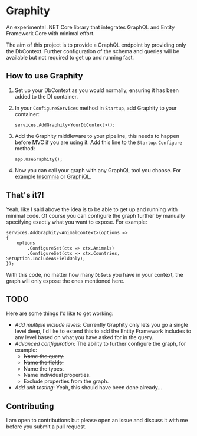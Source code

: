# Graphity
An experimental .NET Core library that integrates GraphQL and Entity Framework Core with minimal effort.

The aim of this project is to provide a GraphQL endpoint by providing only the DbContext. Further configuration of the schema and queries will be available but not required to get up and running fast.

## How to use Graphity

1. Set up your DbContext as you would normally, ensuring it has been added to the DI container.
2. In your `ConfigureServices` method in `Startup`, add Graphity to your container:

       services.AddGraphity<YourDbContext>();

3. Add the Graphity middleware to your pipeline, this needs to happen before MVC if you are using it. Add this line to the `Startup.Configure` method:

       app.UseGraphity();

5. Now you can call your graph with any GraphQL tool you choose. For example [Insomnia](https://insomnia.rest/) or [GraphiQL](https://electronjs.org/apps/graphiql).

## That's it?!

Yeah, like I said above the idea is to be able to get up and running with minimal code. Of course you can configure the graph further by manually specifying exactly what you want to expose. For example:

    services.AddGraphity<AnimalContext>(options =>
    {
        options
            .ConfigureSet(ctx => ctx.Animals)
            .ConfigureSet(ctx => ctx.Countries, SetOption.IncludeAsFieldOnly);
    });

With this code, no matter how many `DbSet`s you have in your context, the graph will only expose the ones mentioned here.

## TODO

Here are some things I'd like to get working:

* *Add multiple include levels*: Currently Graphity only lets you go a single level deep, I'd like to extend this to add the Entity Framework includes to any level based on what you have asked for in the query.
* *Advanced configuration*: The ability to further configure the graph, for example:
  * ~~Name the query.~~
  * ~~Name the fields.~~
  * ~~Name the types.~~
  * Name individual properties.
  * Exclude properties from the graph.
* *Add unit testing*: Yeah, this should have been done already...

## Contributing

I am open to contributions but please open an issue and discuss it with me before you submit a pull request.